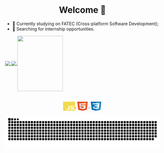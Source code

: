 <h1 align="center">Welcome 🖖</h1>

- 🔭 Currently studying on FATEC (Cross-platform Software Development); 
- 🔎 Searching for internship opportunities.

<div>
  <a href="https://github.com/Jummanso)">
  <img height="180em"   align="center" src="https://github-readme-stats.vercel.app/api?username=jummanso&show_icons=true&theme=react&include_all_commits=true&count_private=true"/>
  <img height="180em"  align="center" src="https://github-readme-stats.vercel.app/api/top-langs/?username=jummanso&layout=compact&langs_count=7&theme=react" />

  <img align="center" width="148" height="180" src="https://media1.tenor.com/images/68e8337fb4eb7e40645d832c64762a8b/tenor.gif?itemid=19443613">
</div>
  <br>
<div  align="center"> 
  <div style="display: inline_block"><br>
  <img align="center" alt="Rafa-Js" height="30" width="40" src="https://raw.githubusercontent.com/devicons/devicon/master/icons/javascript/javascript-plain.svg">
  <img align="center" alt="HTML" height="30" width="40" src="https://raw.githubusercontent.com/devicons/devicon/master/icons/html5/html5-original.svg">
  <img align="center" alt="CSS" height="30" width="40" src="https://raw.githubusercontent.com/devicons/devicon/master/icons/css3/css3-original.svg">
<p>
</div>

  ![Snake animation](https://github.com/ellen2121/ellen2121/blob/output/github-contribution-grid-snake.svg)
 </div>
